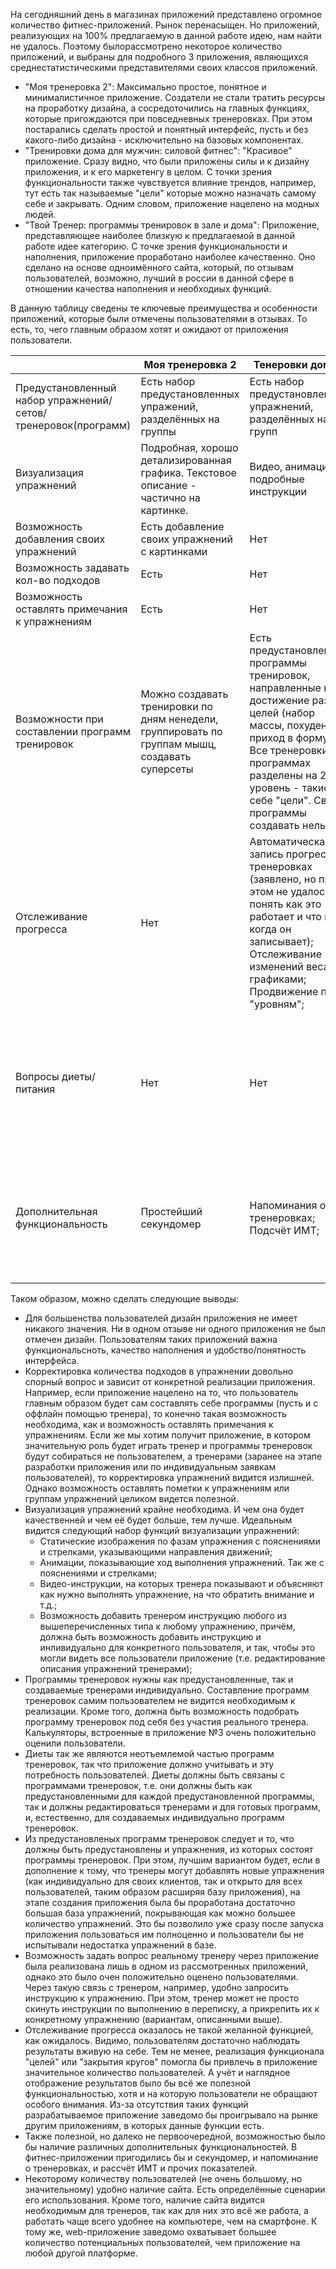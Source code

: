 На сегодняшний день в магазинах приложений представлено огромное количество фитнес-приложений. Рынок перенасыщен.
Но приложений, реализующих на 100% предлагаемую в данной работе идею, нам найти не удалось. 
Поэтому былорассмотрено некоторое количество приложений, и выбраны для подробного 3 приложения, являющихся 
среднестатистическими представителями своих классов приложений.

* "Моя тренеровка 2": Максимально простое, понятное и минималистичное приложение. Создатели не стали 
тратить ресурсы на проработку дизайна, а сосредоточились на главных функциях, которые пригождаются 
при повседневных тренеровках. При этом постарались сделать простой и понятный интерфейс, пусть и 
без какого-либо дизайна - исключительно на базовых компонентах.
* "Тренировки дома для мужчин: силовой фитнес": "Красивое" приложение. Сразу видно, что были 
приложены силы и к дизайну приложения, и к его маркетенгу в целом. С точки зрения функциональности 
также чувствуется влияние трендов, например, тут есть так называемые "цели" которые можно назначать 
самому себе и закрывать. Одним словом, приложение нацелено на модных людей.
* "Твой Тренер: программы тренировок в зале и дома": Приложение, представляющее наиболее близкую 
к предлагаемой в данной работе идее категорию. С точке зрения функциональности и наполнения, 
приложение проработано наиболее качественно. Оно сделано на основе одноимённого сайта, который, 
по отзывам пользователей, возможно, лучший в россии в данной сфере в отношении качества наполнения 
и необходиых функций.

В данную таблицу сведены те ключевые преимущества и особенности приложений, которые были отмечены 
пользователями в отзывах.
То есть, то, чего главным образом хотят и ожидают от приложения пользователи.

|     | Моя тренеровка 2 | Тенеровки дома... | Твой тренер |
| --- | ---------------- | ----------------- | ----------- |
| Предустановленный набор упражнений/сетов/тренеровок(программ) | Есть набор предустановленных упражений, разделённых на группы | Есть набор предустановленных упражнений, разделённых на 5 групп | Есть 230 предустановленных упражнений |
| Визуализация упражнений | Подробная, хорошо детализированная графика. Текстовое описание - частично на картинке. | Видео, анимации, подробные инструкции | Короткие видео + полные (через интернет) |
| Возможность добавления своих упражнений | Есть добавление своих упражнений с картинками | Нет | Нет |
| Возможность задавать кол-во подходов | Есть | Нет | Нет |
| Возможность оставлять примечания к упражнениям | Есть | Нет | Нет |
| Возможности при составлении программ тренировок | Можно создавать тренировки по дням ненедели, группировать по группам мышц, создавать суперсеты | Есть предустановленные программы тренировок, направленные на достижение разных целей (набор массы, похудение, приход в форму). Все тренеровки в программах разделены на 21 уровень - такие себе "цели". Свои программы создавать нельзя | Предустановленные программы тренеровок (150шт); Возможно заказать индивидуальную программу (+ диету) от тренера (платно); В приложении есть 20 встроенных фитнес-калькуляторов, которые подберут программу и диету; |
| Отслеживание прогресса | Нет | Автоматическая запись прогресса в тренеровках (заявлено, но при этом не удалось понять как это работает и что и когда он записывает); Отслеживание изменений веса с графиками; Продвижение по "уровням"; | Дневник тренеров - исключительно как запись что когда было сделано. |
| Вопросы диеты/питания | Нет | Нет | 20 предустановленных диет, фитнес калькуляторы помогут в подборе диеты; Можно заказать индивидуальную диету от тренера/диетолога онлайн (платно) |
| Дополнительная функциональность | Простейший секундомер | Напоминания о тренеровках; Подсчёт ИМТ; | Задать вопрос тренеру; 1000+ статей на различные фитнес-темы; фитнес-калькуляторы; есть сайт, на основе которого и создавалось приложение |

Таком образом, можно сделать следующие выводы:
* Для большенства пользователей дизайн приложения не имеет никакого значения. 
Ни в одном отзыве ни одного приложения не был отмечен дизайн. Пользователям таких приложений 
важна функциональсноть, качество наполнения и удобство/понятность интерфейса.
* Корректировка количества подходов в упражнении довольно спорный вопрос и зависит от конкретной 
реализации приложения. Например, если приложение нацелено на то, что пользователь главным образом 
будет сам составлять себе программы (пусть и с оффлайн помощью тренера), то конечно такая 
возможность необходима, как и возможность оставлять примечания к упражнениям. Если же мы 
хотим получит приложение, в котором значительную роль будет играть тренер и программы тренеровок 
будут собираться не пользователем, а тренерами (заранее на этапе разработки приложения или по 
индивидуальным заявкам пользователей), то корректировка упражнений видится излишней. Однако 
возможность оставлять пометки к упражнениям или группам упражнений целиком видется полезной.
* Визуализация упражнений крайне необходима. И чем она будет качественней и чем её будет больше, 
тем лучше. Идеальным видится следующий набор функций визуализации упражнений:
    * Статические изображения по фазам упражнения с пояснениями и стрелками, указывающими 
    направления движений;
    * Анимации, показывающие ход выполнения упражнений. Так же с пояснениями и стрелками;
    * Видео-инструкции, на которых тренера показывают и объясняют как нужно выполнять упражнение, 
    на что обратить внимание и т.д.;
    * Возможность добавить тренером инструкцию любого из вышеперечисленных типа к любому упражнению, 
    причём, должна быть возможность добавить инструкцию и инливидуально для конкретного 
    пользователя, и так, чтобы это могли видеть все пользователи приложение (т.е. редактирование 
    описания упражнений тренерами);
* Программы тренеровок нужны как предустановленные, так и создаваемые тренерами индивидуально. 
Составление программ тренеровок самим пользователем не видится необходимым к реализации. 
Кроме того, должна быть возможность подобрать программу тренеровок под себя без участия реального 
тренера. Калькуляторы, встроенные в приложение №3 очень положительно оценили пользователи.
* Диеты так же являются неотъемлемой частью программ тренеровок, так что  приложение должно 
учитывать и эту потребность пользователей. Диеты должны быть связаны с программами тренеровок, 
т.е. они должны быть как предустановленными для каждой предустановленной программы, так и 
должны редактироваться тренерами и для готовых программ, и, естественно, для создаваемых 
индивидуально программ тренеровок.
* Из предустановленых программ тренеровок следует и то, что должны быть предустановлены и 
упражнения, из которых состоят программы тренеровок. При этом, лучшим вариантом будет, если в 
дополнение к тому, что тренеры могут добавлять новые упражнения (как индивидуально для своих 
клиентов, так и открыто для всех пользователей, таким образом расширяя базу приложения), на этапе 
создания приложения была бы проработана достаточно большая база упражнений, покрывающая как можно 
большее количество упражнений. Это бы позволило уже сразу после запуска приложения пользоваться 
им полноценно и пользователи бы не испытывали недостатка упражнений в базе.
* Возможность задать вопрос реальному тренеру через приложение была реализована лишь в одном из 
рассмотренных приложений, однако это было очен положительно оценено пользователями. 
Через такую связь с тренером, например, удобно запросить инструкцию к упражнению. При этом, 
тренер может не просто скинуть инструкции по выполнению в переписку, а прикрепить их к конкретному 
упражнению (вариантам, описанными выше).
* Отслеживание прогресса оказалось не такой желанной функцией, как ожидалось. Видимо, пользователям 
достаточно наблюдать результаты вживую на себе. Тем не менее, реализация функционала "целей" или 
"закрытия кругов" помогла бы привлечь в приложение значительное количество пользователей. 
А учёт и наглядное отображение результатов было бы всё же полезной функциональностью, хотя и на 
которую пользователи не обращают особого внимания. Из-за отсутствия таких функций разрабатываемое 
приложение заведомо бы проигрывало на рынке другим приложениям, в которых данные функции есть.
* Также полезной, но далеко не первоочередной, возможностью было бы наличие различных 
дополнительных функциональностей. В фитнес-приложении пригодились бы и секундомер, 
и напоминание о тренеровках, и рассчёт ИМТ и прочих показателей.
* Некоторому количеству пользователей (не очень большому, но значительному) удобно наличие 
сайта. Есть определённые сценарии его использования. Кроме того, наличие сайта видится необходимым 
для тренеров, так как для них это всё же работа, а работать чаще всего удобнее на компьютере, чем 
на смартфоне. К тому же, web-приложение заведомо охватывает большее количество 
потенциальных пользователей, чем приложение на любой другой платформе.

